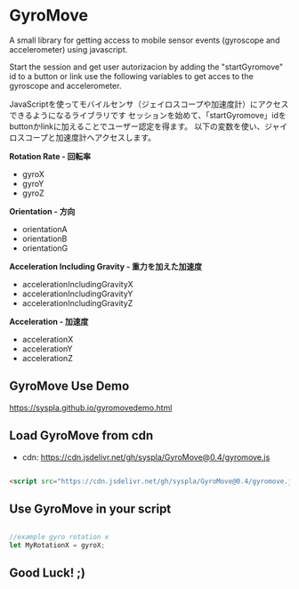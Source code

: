 # GyroMove

A small library for  getting access to mobile sensor events (gyroscope and accelerometer) using javascript.

Start the session and get user autorizacion by adding the "startGyromove" id to a button or link
use the following variables to get acces to the gyroscope and accelerometer.

JavaScriptを使ってモバイルセンサ（ジェイロスコープや加速度計）にアクセスできるようになるライブラリです
セッションを始めて、「startGyromove」idをbuttonかlinkに加えることでユーザー認定を得ます。
以下の変数を使い、ジャイロスコープと加速度計へアクセスします。

**Rotation Rate -  回転率**

- gyroX
- gyroY
- gyroZ

**Orientation - 方向**

- orientationA
- orientationB
- orientationG

**Acceleration Including Gravity - 重力を加えた加速度**

- accelerationIncludingGravityX
- accelerationIncludingGravityY
- accelerationIncludingGravityZ

**Acceleration - 加速度**

- accelerationX
- accelerationY
- accelerationZ

## GyroMove Use Demo

https://syspla.github.io/gyromovedemo.html

## Load GyroMove from cdn

- cdn: https://cdn.jsdelivr.net/gh/syspla/GyroMove@0.4/gyromove.js


```html

<script src="https://cdn.jsdelivr.net/gh/syspla/GyroMove@0.4/gyromove.js" charset="utf-8"></script>


```

## Use GyroMove in your script

```javascript

//example gyro rotation x
let MyRotationX = gyroX;

```


## Good Luck! ;)


